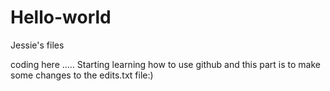 # Hello-world
Jessie's files


coding here .....
Starting learning how to use github and this part is to make some changes to the edits.txt file:)
